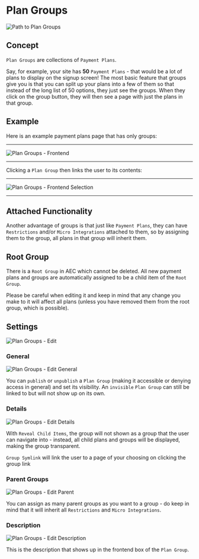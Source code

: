 # Plan Groups

![Path to Plan Groups](../../img/plan-groups-path-to.png)

## Concept

`Plan Groups` are collections of `Payment Plans`.

Say, for example, your site has **50** `Payment Plans` - that would be a lot of plans to display on the signup screen! The most basic feature that groups give you is that you can split up your plans into a few of them so that instead of the long list of 50 options, they just see the groups. When they click on the group button, they will then see a page with just the plans in that group.

## Example

Here is an example payment plans page that has only groups:

------------

![Plan Groups - Frontend](../../img/plan-group-frontend.png)

------------

Clicking a `Plan Group` then links the user to its contents:

------------

![Plan Groups - Frontend Selection](../../img/plan-group-frontend-selection.png)

------------

## Attached Functionality

Another advantage of groups is that just like `Payment Plans`, they can have `Restrictions` and/or `Micro Integrations` attached to them, so by assigning them to the group, all plans in that group will inherit them.

## Root Group

There is a `Root Group` in AEC which cannot be deleted. All new payment plans and groups are automatically assigned to be a child item of the `Root Group`.

Please be careful when editing it and keep in mind that any change you make to it will affect all plans (unless you have removed them from the root group, which is possible).

## Settings

![Plan Groups - Edit](../../img/plan-group-edit-general.png)

### General

![Plan Groups - Edit General](../../img/plan-group-edit-general-general.png)

You can `publish` or `unpublish` a `Plan Group` (making it accessible or denying access in general) and set its visibility. An `invisible` `Plan Group` can still be linked to but will not show up on its own.

### Details

![Plan Groups - Edit Details](../../img/plan-group-edit-general-details.png)

With `Reveal Child Items`, the group will not shown as a group that the user can navigate into - instead, all child plans and groups will be displayed, making the group transparent.

`Group Symlink` will link the user to a page of your choosing on clicking the group link

### Parent Groups

![Plan Groups - Edit Parent](../../img/plan-group-edit-general-parent.png)

You can assign as many parent groups as you want to a group - do keep in mind that it will inherit all `Restrictions` and `Micro Integrations`.

### Description

![Plan Groups - Edit Description](../../img/plan-group-edit-general-description.png)

This is the description that shows up in the frontend box of the `Plan Group`.
